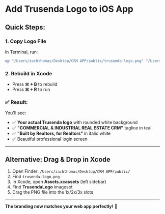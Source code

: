 # Add Trusenda Logo to iOS App

## Quick Steps:

### 1. Copy Logo File

In Terminal, run:
```bash
cp "/Users/zachthomas/Desktop/CRM APP/public/trusenda-logo.png" "/Users/zachthomas/Desktop/CRM-APP-SWIFT/TrusendaCRM/Resources/Assets.xcassets/TrusendaLogo.imageset/trusenda-logo.png"
```

### 2. Rebuild in Xcode

- Press **⌘ + B** to rebuild
- Press **⌘ + R** to run

### ✅ Result:

You'll see:
- ✅ **Your actual Trusenda logo** with rounded white background
- ✅ **"COMMERCIAL & INDUSTRIAL REAL ESTATE CRM"** tagline in teal
- ✅ **"Built by Realtors, for Realtors"** in italic white
- ✅ Beautiful professional login screen

---

## Alternative: Drag & Drop in Xcode

1. Open Finder: `/Users/zachthomas/Desktop/CRM APP/public/`
2. Find `trusenda-logo.png`
3. In Xcode, open **Assets.xcassets** (left sidebar)
4. Find **TrusendaLogo** imageset
5. Drag the PNG file into the 1x/2x/3x slots

---

**The branding now matches your web app perfectly!** 🎨

